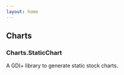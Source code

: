 ```yaml
---
layout: home
---
```


## Charts

### Charts.StaticChart

A GDI+ library to generate static stock charts.